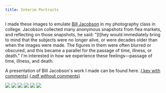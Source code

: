 ```yaml
---
title: Interim Portraits
---
```


I made these images to emulate [Bill Jacobson](https://en.wikipedia.org/wiki/Bill_Jacobson) in my photography class in college. Jacobson collected many anonymous snapshots from flea markets, and reflecting on those snapshots, he said: "[t]hey would immediately bring to mind that the subjects were no longer alive, or were decades older than when the images were made. The figures in them were often blurred or obscured, and this became a parallel for the passage of time, illness, or death." I'm interested in how we experience these feelings—passage of time, illness, and death.

A presentation of Bill Jacobson's work I made can be found here. [(.key with comments)](/assets/emulation.key) [(.pdf without comments)](/assets/emulation.pdf)

![](/images/photography-assets/interim-1.jpg)
![](/images/photography-assets/interim-2.jpg)
![](/images/photography-assets/interim-3.jpg)
![](/images/photography-assets/interim-4.jpg)
![](/images/photography-assets/interim-5.jpg)
![](/images/photography-assets/interim-preview.jpg)
